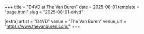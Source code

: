 +++
title = "D4VD at The Van Buren"
date = 2025-08-01
template = "page.html"
slug = "2025-08-01-d4vd"

[extra]
artist = "D4VD"
venue = "The Van Buren"
venue_url = "https://www.thevanburen.com/"
+++
